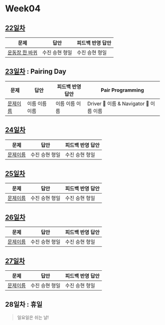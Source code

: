 # Week04

## [22일차](Day22)

| 문제                 | 답안                | 피드백 반영 답안    |
| -------------------- | ------------------- | ------------------- |
| [운동장 한 바퀴](https://www.acmicpc.net/problem/16486) | 수진 승현 형일 | 수진 승현 형일 |

## [23일차](Day23) : Pairing Day

| 문제                 | 답안                | 피드백 반영 답안     | Pair Programming    |
| -------------------- | ------------------- | ------------------- | ------------------- |
| [문제이름](문제링크) | 이름 이름 이름 | 이름 이름 이름 | Driver 🚗 이름 & Navigator 🧭 이름 이름 |

## [24일차](Day24)

| 문제                 | 답안                | 피드백 반영 답안    |
| -------------------- | ------------------- | ------------------- |
| [문제이름](문제링크) | 수진 승현 형일 | 수진 승현 형일 |

## [25일차](Day25)

| 문제                 | 답안                | 피드백 반영 답안    |
| -------------------- | ------------------- | ------------------- |
| [문제이름](문제링크) | 수진 승현 형일 | 수진 승현 형일 |

## [26일차](Day26)

| 문제                 | 답안                | 피드백 반영 답안    |
| -------------------- | ------------------- | ------------------- |
| [문제이름](문제링크) | 수진 승현 형일 | 수진 승현 형일 |

## [27일차](Day27)

| 문제                 | 답안                | 피드백 반영 답안    |
| -------------------- | ------------------- | ------------------- |
| [문제이름](문제링크) | 수진 승현 형일 | 수진 승현 형일 |

## 28일차 : 휴일
> 일요일은 쉬는 날!
